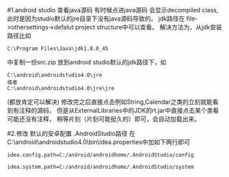#1.android studio 查看java源码
有时候点进java源码 会显示decompiled class,此时是因为studio默认的jre目录下没有java源码导致的。
jdk路径在 file->othersettings->defalut project structure中可以查看。
解决方法为，从jdk安装路径比如 
```
C:\Program Files\Java\jdk1.8.0_45
```
中复制一份src.zip
放到android studio默认的jdk路径下，如
```
C:\android\androidstudio4.0\jre
或者
C:\android\androidstudio4.0\jre\jre
```
(都放肯定可以解决)
修改完之后直接点击例如String,Calendar之类的立刻就能看到有注释的源码，
但是从ExternalLibraries中的JDK的rt.jar中直接点击某个类看可能还没有注释，
稍等片刻（片刻可能挺久的）即可，会自动加载出来。


#2.修改 默认的安卓配置 .AndroidStudio路径
在C:\android\androidstudio4.0\bin\idea.properties中加如下两行即可
```
idea.config.path=C:/android/androidhome/.AndroidStudio/config

idea.system.path=C:/android/androidhome/.AndroidStudio/system
```